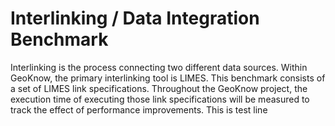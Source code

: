 Interlinking / Data Integration Benchmark
=========================================

Interlinking is the process connecting two different data sources. Within GeoKnow, the primary interlinking tool is LIMES. This benchmark consists of a set of LIMES link specifications. Throughout the GeoKnow project, the execution time of executing those link specifications will be measured to track the effect of performance improvements.
This is test line
